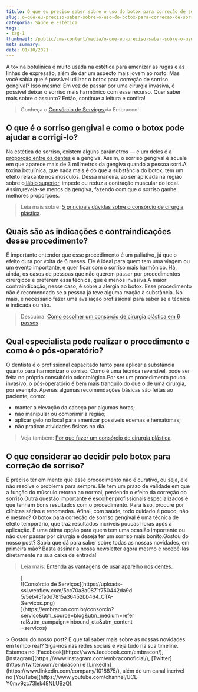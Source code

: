 ```yaml
---
titulo: O que eu preciso saber sobre o uso do botox para correção de sorriso?
slug: o-que-eu-preciso-saber-sobre-o-uso-do-botox-para-correcao-de-sorriso
categoria: Saúde e Estética
tags:
- tag-1
thumbnail: /public/cms-content/media/o-que-eu-preciso-saber-sobre-o-uso-do-botox-para-correcao-de-sorriso.jpg
meta_summary: 
date: 01/10/2021
---
```

A toxina botulínica é muito usada na estética para amenizar as rugas e as linhas de expressão, além de dar um aspecto mais jovem ao rosto. Mas você sabia que é possível utilizar o botox para correção de sorriso gengival? Isso mesmo! Em vez de passar por uma cirurgia invasiva, é possível deixar o sorriso mais harmônico com esse recurso. Quer saber mais sobre o assunto? Então, continue a leitura e confira!

> Conheça o [Consórcio de Serviços ](https://www.embracon.com.br/consorcio-servicos)da Embracon!

O que é o sorriso gengival e como o botox pode ajudar a corrigi-lo?
-------------------------------------------------------------------

Na estética do sorriso, existem alguns parâmetros — e um deles é a[ proporção entre os dentes](https://www.embracon.com.br/blog/entenda-como-funciona-um-implante-dentario) e a gengiva. Assim, o sorriso gengival é aquele em que aparece mais de 3 milímetros da gengiva quando a pessoa sorri.A toxina botulínica, que nada mais é do que a substância do botox, tem um efeito relaxante nos músculos. Dessa maneira, ao ser aplicada na região sobre o[ lábio superior](https://www.embracon.com.br/blog/saiba-como-e-feito-o-preenchimento-labial), impede ou reduz a contração muscular do local. Assim,revela-se menos da gengiva, fazendo com que o sorriso ganhe melhores proporções.

> Leia mais sobre: [5 principais dúvidas sobre o consórcio de cirurgia plástica](https://www.embracon.com.br/blog/5-duvidas-sobre-o-consorcio-de-cirurgia).

Quais são as indicações e contraindicações desse procedimento?
--------------------------------------------------------------

É importante entender que esse procedimento é um paliativo, já que o efeito dura por volta de 6 meses. Ele é ideal para quem tem uma viagem ou um evento importante, e quer ficar com o sorriso mais harmônico. Há, ainda, os casos de pessoas que não querem passar por procedimentos cirúrgicos e preferem essa técnica, que é menos invasiva.A maior contraindicação, nesse caso, é sobre a alergia ao botox. Esse procedimento não é recomendado se a pessoa já teve alguma reação à substância. No mais, é necessário fazer uma avaliação profissional para saber se a técnica é indicada ou não.

> Descubra: [Como escolher um consórcio de cirurgia plástica em 6 passos](https://www.embracon.com.br/blog/como-escolher-um-consorcio-de-cirurgia-plastica-em-6-passos).

Qual especialista pode realizar o procedimento e como é o pós-operatório?
-------------------------------------------------------------------------

O dentista é o profissional capacitado tanto para aplicar a substância quanto para harmonizar o sorriso. Como é uma técnica reversível, pode ser feita no próprio consultório odontológico.Por ser um procedimento pouco invasivo, o pós-operatório é bem mais tranquilo do que o de uma cirurgia, por exemplo. Apenas algumas recomendações básicas são feitas ao paciente, como:

- manter a elevação da cabeça por algumas horas;
- não manipular ou comprimir a região;
- aplicar gelo no local para amenizar possíveis edemas e hematomas;
- não praticar atividades físicas no dia.

> Veja também: [Por que fazer um consórcio de cirurgia plástica](https://www.embracon.com.br/blog/por-que-fazer-um-consorcio-de-cirurgia-plastica).

O que considerar ao decidir pelo botox para correção de sorriso?
----------------------------------------------------------------

É preciso ter em mente que esse procedimento não é curativo, ou seja, ele não resolve o problema para sempre. Ele tem um prazo de validade em que a função do músculo retorna ao normal, perdendo o efeito da correção do sorriso.Outra questão importante é escolher profissionais especializados e que tenham bons resultados com o procedimento. Para isso, procure por clínicas sérias e renomadas. Afinal, com saúde, todo cuidado é pouco, não é mesmo? O botox para correção de sorriso gengival é uma técnica de efeito temporário, que traz resultados incríveis poucas horas após a aplicação. É uma ótima opção para quem tem uma ocasião importante ou não quer passar por cirurgia e deseja ter um sorriso mais bonito.Gostou do nosso post? Sabia que dá para saber sobre todas as nossas novidades, em primeira mão? Basta assinar a nossa newsletter agora mesmo e recebê-las diretamente na sua caixa de entrada!

> Leia mais: [Entenda as vantagens de usar aparelho nos dentes.](https://www.embracon.com.br/blog/entenda-as-vantagens-de-usar-aparelho-nos-dentes)

<figure class="w-richtext-figure-type-image w-richtext-align-center" style="max-width:310px">[<div>![Consórcio de Serviços](https://uploads-ssl.webflow.com/5cc70a3a0871f750442da9d5/5eb45fa0d7815a36452bb464_CTA-Servicos.png)</div>](https://embracon.com.br/consorcio?servico&utm_source=blog&utm_medium=referral&utm_campaign=inbound_cta&utm_content=servicos)</figure>> Gostou do nosso post? E que tal saber mais sobre as nossas novidades em tempo real? Siga-nos nas redes sociais e veja tudo na sua timeline. Estamos no [Facebook](https://www.facebook.com/embracon/), [Instagram](https://www.instagram.com/embraconoficial/), [Twitter](https://twitter.com/embracon) e [LinkedIn](https://www.linkedin.com/company/1018875/), além de um canal incrível no [YouTube](https://www.youtube.com/channel/UCL-Y0mv9zc73Iek48NLUBzQ).
